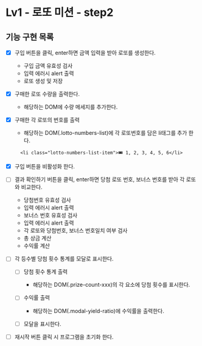 # Lv1 - 로또 미션 - step2

## 기능 구현 목록

- [x] 구입 버튼을 클릭, enter하면 금액 입력을 받아 로또를 생성한다.

  - 구입 금액 유효성 검사
  - 입력 에러시 alert 출력
  - 로또 생성 및 저장

- [x] 구매한 로또 수량을 출력한다.

  - 해당하는 DOM에 수량 메세지를 추가한다.

- [x] 구매한 각 로또의 번호를 출력

  - 해당하는 DOM(.lotto-numbers-list)에 각 로또번호를 담은 li태그를 추가 한다.

  ```
    <li class="lotto-numbers-list-item">🎟️ 1, 2, 3, 4, 5, 6</li>
  ```

- [x] 구입 버튼을 비활성화 한다.

- [ ] 결과 확인하기 버튼을 클릭, enter하면 당첨 로또 번호, 보너스 번호를 받아 각 로또와 비교한다.

  - 당첨번호 유효성 검사
  - 입력 에러시 alert 출력
  - 보너스 번호 유효성 검사
  - 입력 에러시 alert 출력
  - 각 로또와 당첨번호, 보너스 번호일치 여부 검사
  - 총 상금 계산
  - 수익률 계산

- [ ] 각 등수별 당첨 횟수 통계를 모달로 표시한다.

  - [ ] 당첨 횟수 통계 출력

    - 해당하는 DOM(.prize-count-xxx)의 각 요소에 당첨 횟수를 표시한다.

  - [ ] 수익률 출력

    - 해당하는 DOM(.modal-yield-ratio)에 수익률을 출력한다.

  - [ ] 모달을 표시한다.

- [ ] 재시작 버튼 클릭 시 프로그램을 초기화 한다.
